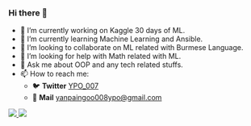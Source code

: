 ### Hi there 👋


- 🔭 I’m currently working on Kaggle 30 days of ML.
- 🌱 I’m currently learning Machine Learning and Ansible. 
- 👯 I’m looking to collaborate on ML related with Burmese Language.
- 🤔 I’m looking for help with Math related with ML.
- 💬 Ask me about OOP and any tech related stuffs.
- 📫 How to reach me:
   - 🐦 **Twitter** [YPO_007](https://twitter.com/YPO_007)
   - 📨 **Mail** yanpaingoo008ypo@gmail.com

<!--
![Top Langs](https://github-readme-stats.vercel.app/api/top-langs/?username=ypo777&theme=graywhite)
[![Yan Paing Oo's GitHub stats](https://github-readme-stats.vercel.app/api?username=ypo777&show_icons=true)](https://github.com/anuraghazra/github-readme-stats)
-->

<a href="https://github.com/anuraghazra/github-readme-stats">
   <img algin="left" src="https://github-readme-stats.vercel.app/api?username=ypo777&show_icons=true" />
</a>


<a href="https://github.com/anuraghazra/github-readme-stats">
   <img algin="left" src="https://github-readme-stats.vercel.app/api/top-langs/?username=ypo777&layout=compact" />
</a>

